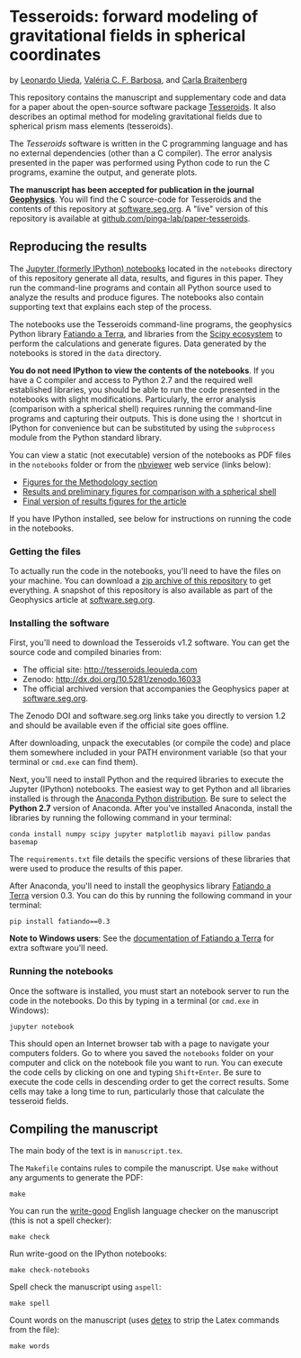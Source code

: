# Tesseroids: forward modeling of gravitational fields in spherical coordinates

by [Leonardo Uieda](http://www.leouieda.com/),
[Valéria C. F. Barbosa](http://lattes.cnpq.br/0391036221142471),
and [Carla Braitenberg](http://www.lithoflex.org)

This repository contains the manuscript and supplementary code and data for a
paper about the open-source software package
[Tesseroids](http://tesseroids.leouieda.com).  It also describes an optimal
method for modeling gravitational fields due to spherical prism mass elements
(tesseroids).

The *Tesseroids* software is written in the C programming language and has no
external dependencies (other than a C compiler).  The error analysis presented
in the paper was performed using Python code to run the C programs, examine the
output, and generate plots.

**The manuscript has been accepted for publication in the journal
[Geophysics](http://library.seg.org/journal/gpysa7)**.
You will find the C source-code for Tesseroids and the contents of this
repository at [software.seg.org](http://software.seg.org).
A "live" version of this repository is available at
[github.com/pinga-lab/paper-tesseroids](https://github.com/pinga-lab/paper-tesseroids).


## Reproducing the results

The [Jupyter (formerly IPython) notebooks](http://jupyter.org/) located in the
`notebooks` directory of this repository generate all data, results, and
figures in this paper.  They run the command-line programs and contain all
Python source used to analyze the results and produce figures.  The notebooks
also contain supporting text that explains each step of the process.

The notebooks use the Tesseroids command-line programs, the geophysics Python
library [Fatiando a Terra](http://fatiando.org), and libraries from the [Scipy
ecosystem](http://scipy.org/) to perform the calculations and generate figures.
Data generated by the notebooks is stored in the `data` directory.

**You do not need IPython to view the contents of the notebooks**.
If you have a C compiler and access to Python 2.7 and the required well
established  libraries,
you should be able to run the code presented in the notebooks with
slight modifications.
Particularly, the error analysis (comparison with a spherical shell) requires
running the command-line programs and capturing their outputs.
This is done using the `!` shortcut in IPython for convenience
but can be substituted by using the `subprocess` module from the Python standard library.

You can view a static (not executable) version of the notebooks as PDF files in
the `notebooks` folder or from the [nbviewer](http://nbviewer.ipython.org/) web
service (links below):

* [Figures for the Methodology section](http://nbviewer.ipython.org/github/pinga-lab/paper-tesseroids/blob/master/notebooks/methods_figures.ipynb)
* [Results and preliminary figures for comparison with a spherical shell](http://nbviewer.ipython.org/github/pinga-lab/paper-tesseroids/blob/master/notebooks/tesseroid_vs_spherical_shell.ipynb)
* [Final version of results figures for the article](http://nbviewer.ipython.org/github/pinga-lab/paper-tesseroids/blob/master/notebooks/results-figures.ipynb)

If you have IPython installed, see below for instructions on running the code
in the notebooks.


### Getting the files

To actually run the code in the notebooks, you'll need to have the files on
your machine. You can download a [zip archive of this
repository](https://github.com/pinga-lab/paper-tesseroids/archive/master.zip)
to get everything. A snapshot of this repository is also available as part of
the Geophysics article at [software.seg.org](http://software.seg.org).

### Installing the software

First, you'll need to download the Tesseroids v1.2 software.
You can get the source code and compiled binaries from:

* The official site: http://tesseroids.leouieda.com
* Zenodo: http://dx.doi.org/10.5281/zenodo.16033
* The official archived version that accompanies the Geophysics paper at
  [software.seg.org](http://software.seg.org).

The Zenodo DOI and software.seg.org links take you directly to version 1.2
and should be available even if the official site
goes offline.

After downloading, unpack the executables
(or compile the code) and place them
somewhere included in your PATH environment variable
(so that your terminal or `cmd.exe` can find them).

Next, you'll need to install Python and the required libraries
to execute the Jupyter (IPython) notebooks.
The easiest way to get Python and all libraries installed
is through the
[Anaconda Python distribution](http://continuum.io/downloads).
Be sure to select the **Python 2.7** version of Anaconda.
After you've installed Anaconda,
install the libraries by running the following command
in your terminal:

    conda install numpy scipy jupyter matplotlib mayavi pillow pandas basemap

The `requirements.txt` file details the specific versions of these libraries
that were used to produce the results of this paper.

After Anaconda, you'll need to install the geophysics library
[Fatiando a Terra](http://www.fatiando.org) version 0.3.
You can do this by running the following command
in your terminal:

    pip install fatiando==0.3

**Note to Windows users**: See the
[documentation of Fatiando a Terra](http://fatiando.github.io/v0.3/install.html)
for extra software you'll need.

### Running the notebooks

Once the software is installed, you must start an notebook server to
run the code in the notebooks.
Do this by typing in a terminal (or `cmd.exe` in Windows):

    jupyter notebook

This should open an Internet browser tab with a page to navigate your computers
folders.
Go to where you saved the `notebooks` folder on your computer and click on
the notebook file you want to run.
You can execute the code cells by clicking on one and typing `Shift+Enter`.
Be sure to execute the code cells in descending order to get the correct
results.
Some cells may take a long time to run, particularly those that calculate the
tesseroid fields.


## Compiling the manuscript

The main body of the text is in `manuscript.tex`.

The `Makefile` contains rules to compile the manuscript. Use `make` without any
arguments to generate the PDF:

    make

You can run the [write-good](https://github.com/btford/write-good)
English language checker on the manuscript
(this is not a spell checker):

    make check

Run write-good on the IPython notebooks:

    make check-notebooks

Spell check the manuscript using `aspell`:

    make spell

Count words on the manuscript
(uses [detex](http://www.ctan.org/tex-archive/support/detex)
to strip the Latex commands from the file):

    make words

